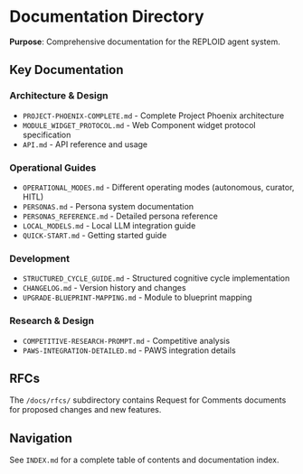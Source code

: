 # Documentation Directory

**Purpose**: Comprehensive documentation for the REPLOID agent system.

## Key Documentation

### Architecture & Design
- `PROJECT-PHOENIX-COMPLETE.md` - Complete Project Phoenix architecture
- `MODULE_WIDGET_PROTOCOL.md` - Web Component widget protocol specification
- `API.md` - API reference and usage

### Operational Guides
- `OPERATIONAL_MODES.md` - Different operating modes (autonomous, curator, HITL)
- `PERSONAS.md` - Persona system documentation
- `PERSONAS_REFERENCE.md` - Detailed persona reference
- `LOCAL_MODELS.md` - Local LLM integration guide
- `QUICK-START.md` - Getting started guide

### Development
- `STRUCTURED_CYCLE_GUIDE.md` - Structured cognitive cycle implementation
- `CHANGELOG.md` - Version history and changes
- `UPGRADE-BLUEPRINT-MAPPING.md` - Module to blueprint mapping

### Research & Design
- `COMPETITIVE-RESEARCH-PROMPT.md` - Competitive analysis
- `PAWS-INTEGRATION-DETAILED.md` - PAWS integration details

## RFCs

The `/docs/rfcs/` subdirectory contains Request for Comments documents for proposed changes and new features.

## Navigation

See `INDEX.md` for a complete table of contents and documentation index.
